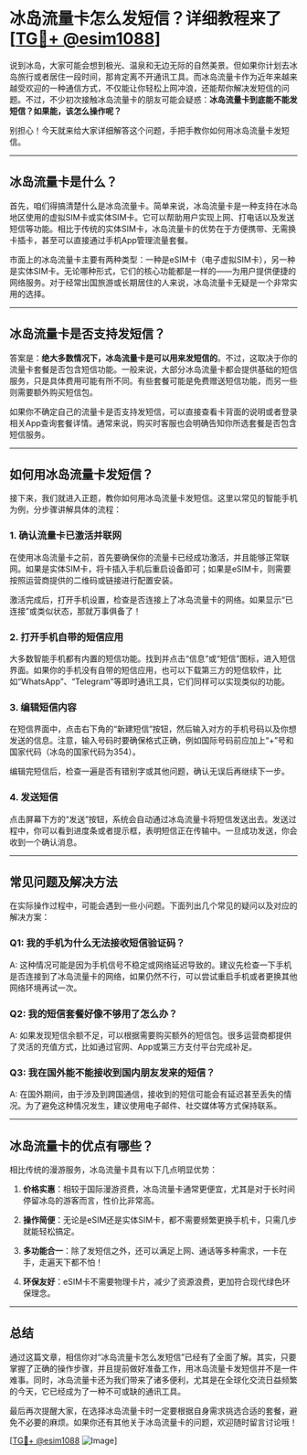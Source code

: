 # 冰岛流量卡怎么发短信？详细教程来了[[TG💪+ @esim1088](https://t.me/s/esim1088)]

说到冰岛，大家可能会想到极光、温泉和无边无际的自然美景。但如果你计划去冰岛旅行或者居住一段时间，那肯定离不开通讯工具。而冰岛流量卡作为近年来越来越受欢迎的一种通信方式，不仅能让你轻松上网冲浪，还能帮你解决发短信的问题。不过，不少初次接触冰岛流量卡的朋友可能会疑惑：**冰岛流量卡到底能不能发短信？如果能，该怎么操作呢？**

别担心！今天就来给大家详细解答这个问题，手把手教你如何用冰岛流量卡发短信。

---

## 冰岛流量卡是什么？

首先，咱们得搞清楚什么是冰岛流量卡。简单来说，冰岛流量卡是一种支持在冰岛地区使用的虚拟SIM卡或实体SIM卡。它可以帮助用户实现上网、打电话以及发送短信等功能。相比于传统的实体SIM卡，冰岛流量卡的优势在于方便携带、无需换卡插卡，甚至可以直接通过手机App管理流量套餐。

市面上的冰岛流量卡主要有两种类型：一种是eSIM卡（电子虚拟SIM卡），另一种是实体SIM卡。无论哪种形式，它们的核心功能都是一样的——为用户提供便捷的网络服务。对于经常出国旅游或长期居住的人来说，冰岛流量卡无疑是一个非常实用的选择。

---

## 冰岛流量卡是否支持发短信？

答案是：**绝大多数情况下，冰岛流量卡是可以用来发短信的**。不过，这取决于你的流量卡套餐是否包含短信功能。一般来说，大部分冰岛流量卡都会提供基础的短信服务，只是具体费用可能有所不同。有些套餐可能是免费赠送短信功能，而另一些则需要额外购买短信包。

如果你不确定自己的流量卡是否支持发短信，可以直接查看卡背面的说明或者登录相关App查询套餐详情。通常来说，购买时客服也会明确告知你所选套餐是否包含短信服务。

---

## 如何用冰岛流量卡发短信？

接下来，我们就进入正题，教你如何用冰岛流量卡发短信。这里以常见的智能手机为例，分步骤讲解具体的流程：

### 1. 确认流量卡已激活并联网

在使用冰岛流量卡之前，首先要确保你的流量卡已经成功激活，并且能够正常联网。如果是实体SIM卡，将卡插入手机后重启设备即可；如果是eSIM卡，则需要按照运营商提供的二维码或链接进行配置安装。

激活完成后，打开手机设置，检查是否连接上了冰岛流量卡的网络。如果显示“已连接”或类似状态，那就万事俱备了！

### 2. 打开手机自带的短信应用

大多数智能手机都有内置的短信功能。找到并点击“信息”或“短信”图标，进入短信界面。如果你的手机没有自带的短信应用，也可以下载第三方的短信软件，比如“WhatsApp”、“Telegram”等即时通讯工具，它们同样可以实现类似的功能。

### 3. 编辑短信内容

在短信界面中，点击右下角的“新建短信”按钮，然后输入对方的手机号码以及你想发送的信息。注意，输入号码时要确保格式正确，例如国际号码前应加上“+”号和国家代码（冰岛的国家代码为354）。

编辑完短信后，检查一遍是否有错别字或其他问题，确认无误后再继续下一步。

### 4. 发送短信

点击屏幕下方的“发送”按钮，系统会自动通过冰岛流量卡将短信发送出去。发送过程中，你可以看到进度条或者提示框，表明短信正在传输中。一旦成功发送，你会收到一个确认消息。

---

## 常见问题及解决方法

在实际操作过程中，可能会遇到一些小问题。下面列出几个常见的疑问以及对应的解决方案：

### Q1: 我的手机为什么无法接收短信验证码？
A: 这种情况可能是因为手机信号不稳定或网络延迟导致的。建议先检查一下手机是否连接到了冰岛流量卡的网络，如果仍然不行，可以尝试重启手机或者更换其他网络环境再试一次。

### Q2: 我的短信套餐好像不够用了怎么办？
A: 如果发现短信余额不足，可以根据需要购买额外的短信包。很多运营商都提供了灵活的充值方式，比如通过官网、App或第三方支付平台完成补足。

### Q3: 我在国外能不能接收到国内朋友发来的短信？
A: 在国外期间，由于涉及到跨国通信，接收到的短信可能会有延迟甚至丢失的情况。为了避免这种情况发生，建议使用电子邮件、社交媒体等方式保持联系。

---

## 冰岛流量卡的优点有哪些？

相比传统的漫游服务，冰岛流量卡具有以下几点明显优势：

1. **价格实惠**：相较于国际漫游资费，冰岛流量卡通常更便宜，尤其是对于长时间停留冰岛的游客而言，性价比非常高。
   
2. **操作简便**：无论是eSIM还是实体SIM卡，都不需要频繁更换手机卡，只需几步就能轻松搞定。

3. **多功能合一**：除了发短信之外，还可以满足上网、通话等多种需求，一卡在手，走遍天下都不怕！

4. **环保友好**：eSIM卡不需要物理卡片，减少了资源浪费，更加符合现代绿色环保理念。

---

## 总结

通过这篇文章，相信你对“冰岛流量卡怎么发短信”已经有了全面了解。其实，只要掌握了正确的操作步骤，并且提前做好准备工作，用冰岛流量卡发短信并不是一件难事。同时，冰岛流量卡还为我们带来了诸多便利，尤其是在全球化交流日益频繁的今天，它已经成为了一种不可或缺的通讯工具。

最后再次提醒大家，在选择冰岛流量卡时一定要根据自身需求挑选合适的套餐，避免不必要的麻烦。如果你还有其他关于冰岛流量卡的问题，欢迎随时留言讨论哦！

[[TG💪+ @esim1088](https://t.me/s/esim1088) ![Image](https://i.postimg.cc/4NQfJmqS/Snipaste-2025-05-13-00-14-12.png)]